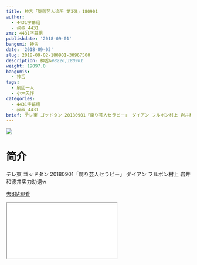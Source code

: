 ```yaml
---
title: 神舌「堕落艺人诊所 第3弹」180901
author:
  - 4431字幕组
  - 叔叔_4431
zmz: 4431字幕组
publishdate: '2018-09-01'
bangumi: 神舌
date: '2018-09-03'
slug: 2018-09-02-180901-30967500
description: 神舌&#8226;180901
weight: 19097.0
bangumis:
  - 神舌
tags:
  - 剧团一人
  - 小木矢作
categories:
  - 4431字幕组
  - 叔叔_4431
brief: テレ東 ゴッドタン 20180901「腐り芸人セラピー」 ダイアン フルポン村上 岩井和德井实力劝退w
---
```

![](https://i.imgur.com/6d8qNs1.jpg)
# 简介  
テレ東
ゴッドタン 20180901「腐り芸人セラピー」
ダイアン
フルポン村上
岩井和德井实力劝退w  

[去B站观看](https://www.bilibili.com/video/av30967500/)
<div class ="resp-container"><iframe class="testiframe" src="//player.bilibili.com/player.html?aid=30967500"", scrolling="no", allowfullscreen="true" > </iframe></div> 
